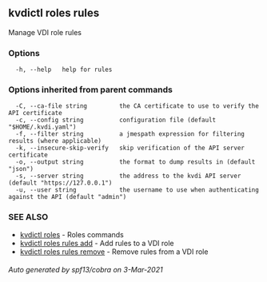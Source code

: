 ## kvdictl roles rules

Manage VDI role rules

### Options

```
  -h, --help   help for rules
```

### Options inherited from parent commands

```
  -C, --ca-file string         the CA certificate to use to verify the API certificate
  -c, --config string          configuration file (default "$HOME/.kvdi.yaml")
  -f, --filter string          a jmespath expression for filtering results (where applicable)
  -k, --insecure-skip-verify   skip verification of the API server certificate
  -o, --output string          the format to dump results in (default "json")
  -s, --server string          the address to the kvdi API server (default "https://127.0.0.1")
  -u, --user string            the username to use when authenticating against the API (default "admin")
```

### SEE ALSO

* [kvdictl roles](kvdictl_roles.md)	 - Roles commands
* [kvdictl roles rules add](kvdictl_roles_rules_add.md)	 - Add rules to a VDI role
* [kvdictl roles rules remove](kvdictl_roles_rules_remove.md)	 - Remove rules from a VDI role

###### Auto generated by spf13/cobra on 3-Mar-2021
